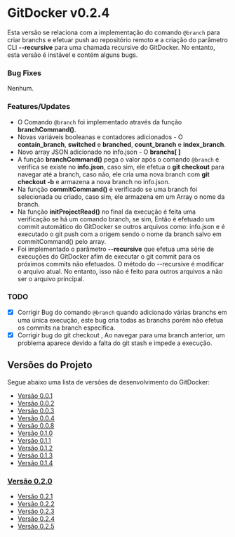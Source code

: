 <a name="title"></a>
# GitDocker v0.2.4

Esta versão se relaciona com a implementação do comando `@branch` para criar branchs e efetuar push ao repositório remoto e a criação do parâmetro CLI **--recursive** para uma chamada recursive do GitDocker. No entanto, esta versão é instável e contém alguns bugs.

### Bug Fixes

Nenhum.

### Features/Updates

* O Comando `@branch` foi implementado através da função **branchCommand()**.
* Novas variáveis booleanas e contadores adicionados - O **contain_branch**, **switched** e **branched**, **count_branch** e **index_branch**.
* Novo array JSON adicionado no info.json - O **branchs[ ]**
* A função **branchCommand()** pega o valor após o comando `@branch` e verifica se existe no **info.json**, caso sim, ele efetua o **git checkout** para navegar até a branch, caso não, ele cria uma nova branch com **git checkout -b** e armazena a nova branch no info.json.
* Na função **commitCommand()** é verificado se uma branch foi selecionada ou criado, caso sim, ele armazena em um Array o nome da branch.
* Na função **initProjectRead()** no final da execução é feita uma verificação se há um comando branch, se sim, Então é efetuado um commit automático do GitDocker se outros arquivos como: info.json e é executado o git push com a origem sendo o nome da branch salvo em commitCommand() pelo array.
* Foi implementado o parâmetro **--recursive** que efetua uma série de execuções do GitDocker afim de executar o git commit para os próximos commits não efetuados. O método do --recursive é modificar o arquivo atual. No entanto, isso não é feito para outros arquivos a não ser o arquivo principal.

### TODO

- [x] Corrigir Bug do comando `@branch` quando adicionado várias branchs em uma única execução, este bug cria todas as branchs porém não efetua os commits na branch específica.
- [x] Corrigir bug do git checkout , Ao navegar para uma branch anterior, um problema aparece devido a falta do git stash e impede a execução.

## Versões do Projeto

Segue abaixo uma lista de versões de desenvolvimento do GitDocker:

* <a href="https://github.com/FrancisBFTC/gitdocker/tree/gitdocker-v0.0.1#title"> Versão 0.0.1 </a>
* <a href="https://github.com/FrancisBFTC/gitdocker/tree/gitdocker-v0.0.2#title"> Versão 0.0.2 </a>
* <a href="https://github.com/FrancisBFTC/gitdocker/tree/gitdocker-v0.0.3#title"> Versão 0.0.3 </a>
* <a href="https://github.com/FrancisBFTC/gitdocker/tree/gitdocker-v0.0.4#title"> Versão 0.0.4 </a>
* <a href="https://github.com/FrancisBFTC/gitdocker/tree/gitdocker-v0.0.8#title"> Versão 0.0.8 </a>
* <a href="https://github.com/FrancisBFTC/gitdocker/tree/gitdocker-v0.1.0#title"> Versão 0.1.0 </a>
* <a href="https://github.com/FrancisBFTC/gitdocker/tree/gitdocker-v0.1.1#title"> Versão 0.1.1 </a>
* <a href="https://github.com/FrancisBFTC/gitdocker/tree/gitdocker-v0.1.2#title"> Versão 0.1.2 </a>
* <a href="https://github.com/FrancisBFTC/gitdocker/tree/gitdocker-v0.1.3#title"> Versão 0.1.3 </a>
* <a href="https://github.com/FrancisBFTC/gitdocker/tree/gitdocker-v0.1.4#title"> Versão 0.1.4 </a>

### <a href="https://github.com/FrancisBFTC/gitdocker/tree/gitdocker-v0.2.0#title"> Versão 0.2.0 </a>

* <a href="https://github.com/FrancisBFTC/gitdocker/tree/gitdocker-v0.2.1#title"> Versão 0.2.1 </a>
* <a href="https://github.com/FrancisBFTC/gitdocker/tree/gitdocker-v0.2.2#title"> Versão 0.2.2 </a>
* <a href="https://github.com/FrancisBFTC/gitdocker/tree/gitdocker-v0.2.3#title"> Versão 0.2.3 </a>
* <a href="https://github.com/FrancisBFTC/gitdocker/tree/gitdocker-v0.2.4#title"> Versão 0.2.4 </a>
* <a href="https://github.com/FrancisBFTC/gitdocker/tree/gitdocker-v0.2.5#title"> Versão 0.2.5 </a>
